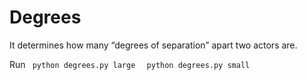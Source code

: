 # Degrees

<p>It determines how many “degrees of separation” apart two actors are.</p>
<p> Run <code> python degrees.py large </code> <code> python degrees.py small </code> </p> 


